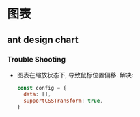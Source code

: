 # 图表

## ant design chart

### Trouble Shooting

- 图表在缩放状态下, 导致鼠标位置偏移. 解决:
  ```js
  const config = {
    data: [],
    supportCSSTransform: true,
  }
  ```
